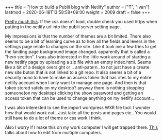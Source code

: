 +++
title = "How to build a Publii blog with Netlify"
author = ["T", "Ivan"]
lastmod = 2020-06-18T13:58:58+09:00
weight = 2009
draft = false
+++

[Pretty much this](https://getpublii.com/docs/build-a-static-website-with-netlify.html#js-header). If the css doesn't load, double check you used
https when putting in the netlify url into the publii server setting
page.

My impressions is that the number of themes are a bit limited. There
also seems to be a bit of learning curve as to how all the fields and
levers in the settings page relate to changes on the site. Like it
took me a few tries to get the landing page background image
changed. apparently that is called a "hero section".
I was also interested in the little work around of starting a new
netlify page by uploading a zip file with an empty index.html. Seems
like a bit of a design oversight or .. anti-patern.. to not just have
a create new site buton that is not linked to a git repo. It also
seems a bit of a security nono to have to make an access token that
has rites to my entire netlify account when I only want to manage one
page. And then is that token stored safely on my desktop? anyway there
is nothing stopping someone(on my desktop) clicking the show password
and getting an access token that can be used to change anything on my
netlify account...

I was also interested to see the import wordpress WXR file tool. I
wonder how that would work out.. Just take all the posts and pages
etc.. You would still have to do a lot of theme or css work I think.

Also I worry If I make this on my work computer I will get trapped
there. [This](https://getpublii.com/blog/managing-static-website-on-multiple-computers.html) talks about how to edit from multiple computers.
